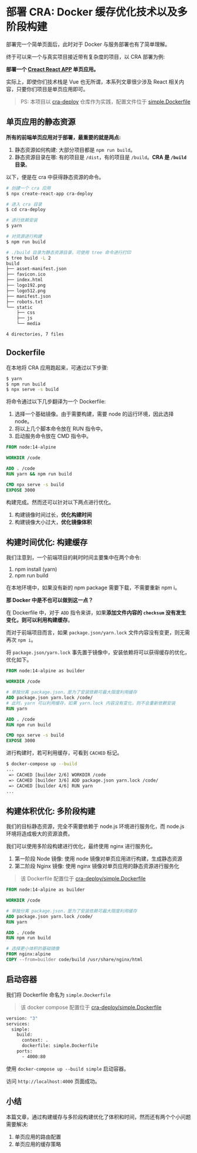 # 部署 CRA: Docker 缓存优化技术以及多阶段构建

部署完一个简单页面后，此时对于 Docker 与服务部署也有了简单理解。

终于可以来一个与真实项目接近带有复杂度的项目，以 CRA 部署为例:

**部署一个 [Creact React APP](https://github.com/facebook/create-react-app) 单页应用。**

实际上，即使你们技术栈是 Vue 也无所谓，本系列文章很少涉及 React 相关内容，只要你们项目是单页应用即可。

> PS: 本项目以 [cra-deploy](https://github.com/shfshanyue/cra-deploy) 仓库作为实践，配置文件位于 [simple.Dockerfile](https://github.com/shfshanyue/cra-deploy/blob/master/simple.Dockerfile)

## 单页应用的静态资源

**所有的前端单页应用对于部署，最重要的就是两点:**

1. 静态资源如何构建: 大部分项目都是 `npm run build`。
1. 静态资源目录在哪: 有的项目是 `/dist`，有的项目是 `/build`。**CRA 是 `/build` 目录**。

以下，便是在 cra 中获得静态资源的命令。

``` bash
# 创建一个 cra 应用
$ npx create-react-app cra-deploy

# 进入 cra 目录
$ cd cra-deploy

# 进行依赖安装
$ yarn

# 对资源进行构建
$ npm run build

# ./build 目录为静态资源目录，可使用 tree 命令进行打印
$ tree build -L 2
build
├── asset-manifest.json
├── favicon.ico
├── index.html
├── logo192.png
├── logo512.png
├── manifest.json
├── robots.txt
└── static
    ├── css
    ├── js
    └── media

4 directories, 7 files
```

## Dockerfile

在本地将 CRA 应用跑起来，可通过以下步骤:

``` bash
$ yarn
$ npm run build
$ npx serve -s build
```

将命令通过以下几步翻译为一个 Dockerfile:

1. 选择一个基础镜像。由于需要构建，需要 node 的运行环境，因此选择 node。
1. 将以上几个脚本命令放在 RUN 指令中。
1. 启动服务命令放在 CMD 指令中。

``` dockerfile
FROM node:14-alpine

WORKDIR /code

ADD . /code
RUN yarn && npm run build

CMD npx serve -s build
EXPOSE 3000
```

构建完成。然而还可以针对以下两点进行优化。

1. 构建镜像时间过长，**优化构建时间**
1. 构建镜像大小过大，**优化镜像体积**

## 构建时间优化: 构建缓存

我们注意到，一个前端项目的耗时时间主要集中在两个命令:

1. npm install (yarn)
1. npm run build

在本地环境中，如果没有新的 npm package 需要下载，不需要重新 npm i。

**那 Docker 中是不也可以做到这一点？**

在 Dockerfile 中，对于 `ADD` 指令来讲，如果**添加文件内容的 `checksum` 没有发生变化，则可以利用构建缓存**。

而对于前端项目而言，如果 `package.json/yarn.lock` 文件内容没有变更，则无需再次 `npm i`。

将 `package.json/yarn.lock` 事先置于镜像中，安装依赖将可以获得缓存的优化，优化如下。

``` dockerfile
FROM node:14-alpine as builder

WORKDIR /code

# 单独分离 package.json，是为了安装依赖可最大限度利用缓存
ADD package.json yarn.lock /code/
# 此时，yarn 可以利用缓存，如果 yarn.lock 内容没有变化，则不会重新依赖安装
RUN yarn

ADD . /code
RUN npm run build

CMD npx serve -s build
EXPOSE 3000
```

进行构建时，若可利用缓存，可看到 `CACHED` 标记。

``` bash
$ docker-compose up --build
...
 => CACHED [builder 2/6] WORKDIR /code                                                                            0.0s
 => CACHED [builder 3/6] ADD package.json yarn.lock /code/                                                        0.0s
 => CACHED [builder 4/6] RUN yarn                                                                                 0.0s
...
```

## 构建体积优化: 多阶段构建

我们的目标静态资源，完全不需要依赖于 node.js 环境进行服务化，而 node.js 环境将造成极大的资源浪费。

我们可以使用多阶段构建进行优化，最终使用 nginx 进行服务化。

1. 第一阶段 Node 镜像: 使用 node 镜像对单页应用进行构建，生成静态资源
1. 第二阶段 Nginx 镜像: 使用 nginx 镜像对单页应用的静态资源进行服务化

> 该 Dockerfile 配置位于 [cra-deploy/simple.Dockerfile](https://github.com/shfshanyue/cra-deploy/blob/master/simple.Dockerfile)

``` dockerfile
FROM node:14-alpine as builder

WORKDIR /code

# 单独分离 package.json，是为了安装依赖可最大限度利用缓存
ADD package.json yarn.lock /code/
RUN yarn

ADD . /code
RUN npm run build

# 选择更小体积的基础镜像
FROM nginx:alpine
COPY --from=builder code/build /usr/share/nginx/html
```

## 启动容器

我们将 Dockerfile 命名为 `simple.Dockerfile`

> 该 docker compose 配置位于 [cra-deploy/simple.Dockerfile](https://github.com/shfshanyue/cra-deploy/blob/master/docker-compose.yaml)

``` bash
version: "3"
services:
  simple:
    build:
      context: .
      dockerfile: simple.Dockerfile
    ports:
      - 4000:80
```

使用 `docker-compose up --build simple` 启动容器。

访问 `http://localhost:4000` 页面成功。

## 小结

本篇文章，通过构建缓存与多阶段构建优化了体积和时间，然而还有两个个小问题需要解决:

1. 单页应用的路由配置
1. 单页应用的缓存策略
